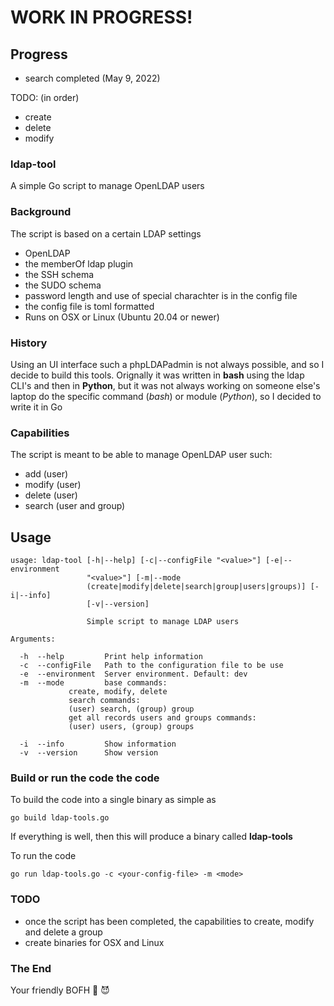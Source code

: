 # WORK IN PROGRESS!

## Progress
- search completed (May 9, 2022)

TODO: (in order)
- create
- delete
- modify

### ldap-tool
A simple Go script to manage OpenLDAP users

### Background
The script is based on a certain LDAP settings
- OpenLDAP
- the memberOf ldap plugin
- the SSH schema
- the SUDO schema
- password length and use of special charachter is in the config file
- the config file is toml formatted
- Runs on OSX or Linux (Ubuntu 20.04 or newer)

### History
Using an UI interface such a phpLDAPadmin is not always possible, and so I decide 
to build this tools. Orignally it was written in **bash** using the ldap CLI's and then
in **Python**, but it was not always working on someone else's laptop do the specific command
(*bash*) or module (*Python*), so I decided to write it in Go

### Capabilities
The script is meant to be able to manage OpenLDAP user such:
- add (user)
- modify (user)
- delete (user)
- search (user and group)

## Usage
```
usage: ldap-tool [-h|--help] [-c|--configFile "<value>"] [-e|--environment
                 "<value>"] [-m|--mode
                 (create|modify|delete|search|group|users|groups)] [-i|--info]
                 [-v|--version]

                 Simple script to manage LDAP users

Arguments:

  -h  --help         Print help information
  -c  --configFile   Path to the configuration file to be use
  -e  --environment  Server environment. Default: dev
  -m  --mode         base commands:
			 create, modify, delete
		     search commands:
			 (user) search, (group) group
		     get all records users and groups commands:
			 (user) users, (group) groups

  -i  --info         Show information
  -v  --version      Show version
```

### Build or run the code the code
To build the code into a single binary as simple as
```
go build ldap-tools.go
```
If everything is well, then this will produce a binary called **ldap-tools** 

To run the code
```
go run ldap-tools.go -c <your-config-file> -m <mode>
```

### TODO
- once the script has been completed, the capabilities to
 create, modify and delete a group
- create binaries for OSX and Linux

### The End
Your friendly BOFH 🦄 😈          

